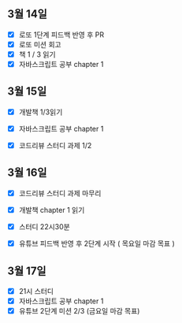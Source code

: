 ## 3월 14일

- [x] 로또 1단계 피드백 반영 후 PR
- [x] 로또 미션 회고
- [x] 책 1 / 3 읽기
- [x] 자바스크립트 공부 chapter 1

## 3월 15일

- [x] 개발책 1/3읽기
- [x] 자바스크립트 공부 chapter 1
- [x] 코드리뷰 스터디 과제 1/2


## 3월 16일

- [x] 코드리뷰 스터디 과제 마무리
- [x] 개발책 chapter 1 읽기
- [x] 스터디 22시30분
- [x] 유튜브 피드백 반영 후 2단계 시작 ( 목요일 마감 목표 )


## 3월 17일

- [x] 21시 스터디
- [x] 자바스크립트 공부 chapter 1
- [x] 유튜브 2단계 미션 2/3 (금요일 마감 목표)

